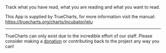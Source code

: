 Track what you have read, what you are reading and what you want to read.


This App is supplied by TrueCharts, for more information visit the manual: https://truecharts.org/charts/incubator/jelu

---

TrueCharts can only exist due to the incredible effort of our staff.
Please consider making a [donation](https://truecharts.org/docs/about/sponsor) or contributing back to the project any way you can!
